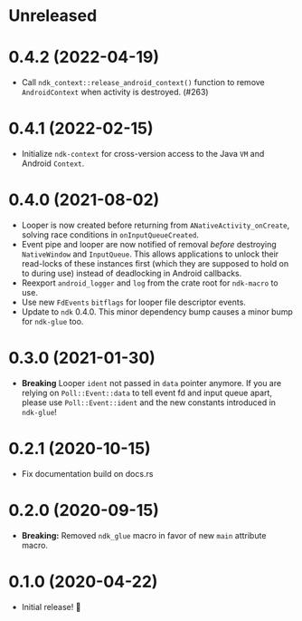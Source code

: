 # Unreleased

# 0.4.2 (2022-04-19)

- Call `ndk_context::release_android_context()` function to remove `AndroidContext` when activity is destroyed. (#263)

# 0.4.1 (2022-02-15)

- Initialize `ndk-context` for cross-version access to the Java `VM` and Android `Context`.

# 0.4.0 (2021-08-02)

- Looper is now created before returning from `ANativeActivity_onCreate`, solving
  race conditions in `onInputQueueCreated`.
- Event pipe and looper are now notified of removal _before_ destroying `NativeWindow`
  and `InputQueue`. This allows applications to unlock their read-locks of these instances
  first (which they are supposed to hold on to during use) instead of deadlocking in
  Android callbacks.
- Reexport `android_logger` and `log` from the crate root for `ndk-macro` to use.
- Use new `FdEvents` `bitflags` for looper file descriptor events.
- Update to `ndk` 0.4.0.
  This minor dependency bump causes a minor bump for `ndk-glue` too.

# 0.3.0 (2021-01-30)

- **Breaking** Looper `ident` not passed in `data` pointer anymore.
  If you are relying on `Poll::Event::data` to tell event fd and
  input queue apart, please use `Poll::Event::ident` and the new
  constants introduced in `ndk-glue`!

# 0.2.1 (2020-10-15)

- Fix documentation build on docs.rs

# 0.2.0 (2020-09-15)

- **Breaking:** Removed `ndk_glue` macro in favor of new `main` attribute macro.

# 0.1.0 (2020-04-22)

- Initial release! 🎉
